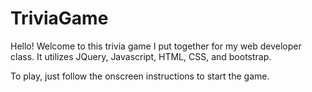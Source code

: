 # TriviaGame
Hello!  Welcome to this trivia game I put together for my web developer class.  It utilizes JQuery, Javascript, HTML, CSS, and bootstrap.  

To play, just follow the onscreen instructions to start the game. 
